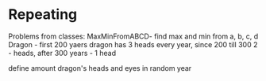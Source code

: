 # Repeating
Problems from classes:
MaxMinFromABCD- find max and min from a, b, c, d
Dragon - first 200 yaers dragon has 3 heads every year,
since 200 till 300 2 - heads, after 300 years - 1 head

define amount dragon's heads and eyes in  random year
